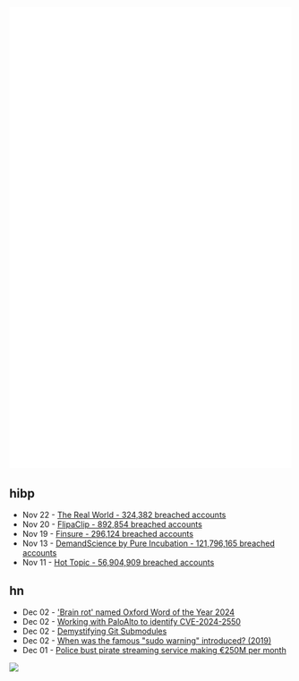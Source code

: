 ![Metrics](https://raw.githubusercontent.com/phixion/phixion/master/metrics.svg)

## hibp

<!--
for https://github.com/phixion/phixion/blob/main/.github/workflows/feeds.yml
-->
<!--START_SECTION:haveibeenpwnd-->
- Nov 22 - [The Real World - 324,382 breached accounts](https://haveibeenpwned.com/PwnedWebsites#TheRealWorld)
- Nov 20 - [FlipaClip - 892,854 breached accounts](https://haveibeenpwned.com/PwnedWebsites#FlipaClip)
- Nov 19 - [Finsure - 296,124 breached accounts](https://haveibeenpwned.com/PwnedWebsites#Finsure)
- Nov 13 - [DemandScience by Pure Incubation - 121,796,165 breached accounts](https://haveibeenpwned.com/PwnedWebsites#DemandScience)
- Nov 11 - [Hot Topic - 56,904,909 breached accounts](https://haveibeenpwned.com/PwnedWebsites#HotTopic)
<!--END_SECTION:haveibeenpwnd-->

## hn

<!--
for https://github.com/phixion/phixion/blob/main/.github/workflows/feeds.yml
-->
<!--START_SECTION:hn-->
- Dec 02 - ['Brain rot' named Oxford Word of the Year 2024](https://corp.oup.com/news/brain-rot-named-oxford-word-of-the-year-2024/)
- Dec 02 - [Working with PaloAlto to identify CVE-2024-2550](https://www.ac3.com.au/resources/discovery-of-CVE-2024-2550/)
- Dec 02 - [Demystifying Git Submodules](https://www.cyberdemon.org/2024/03/20/submodules.html)
- Dec 02 - [When was the famous "sudo warning" introduced? (2019)](https://retrocomputing.stackexchange.com/questions/12521/when-was-the-famous-sudo-warning-introduced-under-what-background-by-whom)
- Dec 01 - [Police bust pirate streaming service making €250M per month](https://www.bleepingcomputer.com/news/technology/police-bust-pirate-streaming-service-making-250-million-per-month/)
<!--END_SECTION:hn-->

<!--
for https://yhype.me
-->
![](https://hit.yhype.me/github/profile?user_id=13013670)
